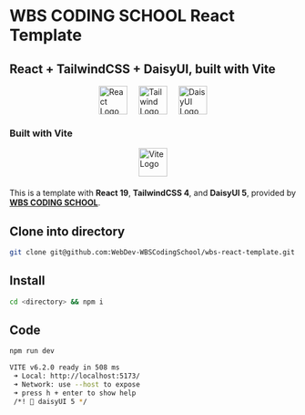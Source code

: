 # WBS CODING SCHOOL React Template

## React + TailwindCSS + DaisyUI, built with Vite

<div style="display: flex; justify-content: center; align-items: center; gap: 20px;">
  <img src="https://upload.wikimedia.org/wikipedia/commons/a/a7/React-icon.svg" alt="React Logo" width="50" height="50" />
  <img src="https://upload.wikimedia.org/wikipedia/commons/d/d5/Tailwind_CSS_Logo.svg" alt="Tailwind Logo" width="50" height="50" />
  <img src="https://raw.githubusercontent.com/saadeghi/daisyui-images/master/images/daisyui-logo/favicon-192.png" alt="DaisyUI Logo" width="50" height="50" />
</div>

### Built with Vite

<div style="display: flex; justify-content: center; align-items: center; gap: 20px; margin-bottom: 20px;">
<img src="https://upload.wikimedia.org/wikipedia/commons/f/f1/Vitejs-logo.svg" alt="Vite Logo" width="50" height="50" />
</div>

This is a template with **React 19**, **TailwindCSS 4**, and **DaisyUI 5**, provided by **[WBS CODING SCHOOL](https://www.wbscodingschool.com/)**.

## Clone into directory

```sh
git clone git@github.com:WebDev-WBSCodingSchool/wbs-react-template.git <directory>
```

## Install

```sh
cd <directory> && npm i
```

## Code

```sh
npm run dev
```

```sh
VITE v6.2.0 ready in 508 ms
 ➜ Local: http://localhost:5173/
 ➜ Network: use --host to expose
 ➜ press h + enter to show help
 /*! 🌼 daisyUI 5 */
```
